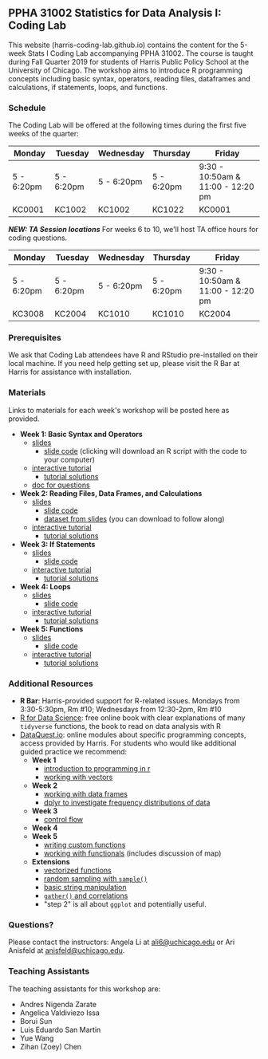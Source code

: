 ## PPHA 31002 Statistics for Data Analysis I: Coding Lab

This website (harris-coding-lab.github.io) contains the content for the 5-week Stats I Coding Lab accompanying PPHA 31002. The course is taught during Fall Quarter 2019 for students of Harris Public Policy School at the University of Chicago. The workshop aims to introduce R programming concepts including basic syntax, operators, reading files, dataframes and calculations, if statements, loops, and functions.

### Schedule 

The Coding Lab will be offered at the following times during the first five weeks of the quarter:



 Monday | Tuesday | Wednesday | Thursday | Friday 
--|--|--|--|--
 5 - 6:20pm| 5 - 6:20pm| 5 - 6:20pm| 5 - 6:20pm| 9:30 - 10:50am & 11:00 - 12:20 pm
 KC0001 | KC1002	| KC1002|	KC1022	|KC0001	
 
 
 ***NEW: TA Session locations***
 For weeks 6 to 10, we'll host TA office hours for coding questions.
 
  Monday | Tuesday | Wednesday | Thursday | Friday 
--|--|--|--|--
 5 - 6:20pm| 5 - 6:20pm| 5 - 6:20pm| 5 - 6:20pm| 9:30 - 10:50am & 11:00 - 12:20 pm
 KC3008 | KC2004	| KC1010|	KC1010	|KC2004	
 
### Prerequisites

We ask that Coding Lab attendees have R and RStudio pre-installed on their local machine. If you need help getting set up, please visit the R Bar at Harris for assistance with installation.

### Materials 

Links to materials for each week's workshop will be posted here as provided.

- **Week 1: Basic Syntax and Operators**
  - [slides](slides/01_basic-syntax-operators.html)
    - [slide code](code/01_basic-syntax-operators.R) (clicking will download an R script with the code to your computer)
  - [interactive tutorial](https://harris-coding-lab.shinyapps.io/basic-syntax)
    - [tutorial solutions](code/01_solutions.R)
  - [doc for questions](https://docs.google.com/document/d/1yog5fnWzDjv_H9FKZJ75wyPnyjiTfAkPBYwR-m6Dc4M/edit?usp=sharing)
- **Week 2: Reading Files, Data Frames, and Calculations**
  - [slides](slides/02_loading-data-data-frames-and-calculations.html)
    - [slide code](code/02_reading-files.R)
    - [dataset from slides](data/SCE-Public-LM-Quarterly-Microdata.xlsx) (you can download to follow along)
  - [interactive tutorial](https://harris-coding-lab.shinyapps.io/reading-files/)
    - [tutorial solutions](code/02_solutions.R)
- **Week 3: If Statements**
  - [slides](slides/03_if-statements.html)
    - [slide code](code/03_if-statements.R) 
  - [interactive tutorial](https://harris-coding-lab.shinyapps.io/if-statements/)
    - [tutorial solutions](code/03_solutions.R)
- **Week 4: Loops**
  - [slides](slides/04_for-loops.html)
    - [slide code](code/04_for-loops.R) 
  - [interactive tutorial](https://harris-coding-lab.shinyapps.io/for-loops/)
    - [tutorial solutions](code/04_solutions.R)
- **Week 5: Functions**
  - [slides](slides/05_functions.html)
    - [slide code](code/05_functions.R) 
  - [interactive tutorial](https://harris-coding-lab.shinyapps.io/functions-a/)
    - [tutorial solutions](code/05_solutions.R) 

### Additional Resources

- **R Bar**: Harris-provided support for R-related issues. Mondays from 3:30-5:30pm, Rm #10; Wednesdays from 12:30-2pm, Rm #10
- [R for Data Science](https://r4ds.had.co.nz/): free online book with clear explanations of many `tidyverse` functions, the book to read on data analysis with R
- [DataQuest.io](https://www.dataquest.io): online modules about specific programming concepts, access provided by Harris. For students who would like additional guided practice we recommend:
  - **Week 1**
    - [introduction to programming in r](https://app.dataquest.io/m/332/introduction-to-programming-in-r)
    - [working with vectors](https://app.dataquest.io/m/333/working-with-vectors)
  - **Week 2**
    - [working with data frames](https://app.dataquest.io/m/336/working-with-data-frames/)
    - [dplyr to investigate frequency distributions of data](https://app.dataquest.io/m/396/frequency-distributions)
  - **Week 3**
    - [control flow](https://app.dataquest.io/m/338/working-with-control-structures)
  - **Week 4**
  - **Week 5**
    - [writing custom functions](https://app.dataquest.io/m/340/writing-custom-functions)
    - [working with functionals](https://app.dataquest.io/m/341/working-with-functionals) (includes discussion of map)
  - **Extensions**
     - [vectorized functions](https://app.dataquest.io/m/339/working-with-vectorized-functions)
     - [random sampling with `sample()`](https://app.dataquest.io/m/393/simple-random-sampling)
     - [basic string manipulation](https://app.dataquest.io/m/342/fundamentals-of-string-manipulation)
     - [`gather()` and correlations](https://app.dataquest.io/m/325/correlations-and-reshaping-data/4/gathering-data-into-columns)
     - "step 2" is all about `ggplot` and potentially useful.


### Questions?

Please contact the instructors: Angela Li at ali6@uchicago.edu or Ari Anisfeld at anisfeld@uchicago.edu.

### Teaching Assistants

The teaching assistants for this workshop are:

- Andres Nigenda Zarate	
- Angelica Valdiviezo Issa
- Borui Sun
- Luis Eduardo San Martin
- Yue Wang
- Zihan (Zoey) Chen
